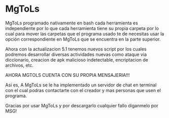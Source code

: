 # MgToLs
MgToLs programado nativamente en bash cada herramienta es independiente
por lo que cada herramienta tiene su propia carpeta por lo cual para mover
las carpetas que el programa usado te de necesitas usar la opción 
correspondiente en MgToLs que se encuentra en la parte superior.

Ahora con la actualizacion 5.1 tenemos nuevos script por los cuales podremos
desarrollar diversas actividades nuevas como ataque via diccionario, creacion de
apk malicioso indetectable, encriptacion de archivos, etc.

AHORA MGTOLS CUENTA CON SU PROPIA MENSAJERIA!!!

Asi es, A MgToLs se le ha implementado un servidor de chat en terminal con el
cual podras contactarte con el creador y mas personas que usen el programa.

Gracias por usar MgToLs y por descargarlo cualquier fallo diganmelo por MSG!

